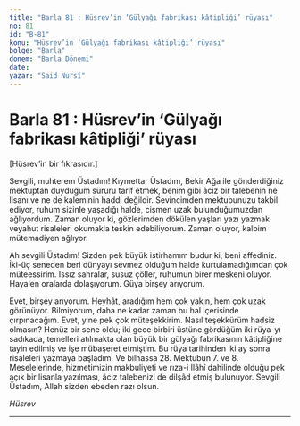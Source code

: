 ```yaml
---
title: "Barla 81 : Hüsrev’in ‘Gülyağı fabrikası kâtipliği’ rüyası"
no: 81
id: "B-81"
konu: "Hüsrev’in ‘Gülyağı fabrikası kâtipliği’ rüyası"
bolge: "Barla"
donem: "Barla Dönemi"
date: 
yazar: "Said Nursî"
---
```


# Barla 81 : Hüsrev’in ‘Gülyağı fabrikası kâtipliği’ rüyası

<p class="takdim">[Hüsrev’in bir fıkrasıdır.]</p>

Sevgili, muhterem Üstadım! Kıymettar Üstadım, Bekir Ağa ile gönderdiğiniz mektuptan duyduğum süruru tarif etmek, benim gibi âciz bir talebenin ne lisanı ve ne de kaleminin haddi değildir. Sevincimden mektubunuzu takbil ediyor, ruhum sizinle yaşadığı halde, cismen uzak bulunduğumuzdan ağlıyordum. Zaman oluyor ki, gözlerimden dökülen yaşları yazı yazmak veyahut risaleleri okumakla teskin edebiliyorum. Zaman oluyor, kalbim mütemadiyen ağlıyor.

Ah sevgili Üstadım! Sizden pek büyük istirhamım budur ki, beni affediniz. İki-üç seneden beri dünyayı sevmez olduğum halde kurtulamadığımdan çok müteessirim. Issız sahralar, susuz çöller, ruhumun birer meskeni oluyor. Hayalen oralarda dolaşıyorum. Güya birşey arıyorum.

Evet, birşey arıyorum. Heyhât, aradığım hem çok yakın, hem çok uzak görünüyor. Bilmiyorum, daha ne kadar zaman bu hal içerisinde çırpınacağım. Evet, yine pek çok müteşekkirim. Nasıl teşekkürüm hadsiz olmasın? Henüz bir sene oldu; iki gece birbiri üstüne gördüğüm iki rüya-yı sadıkada, temelleri atılmakta olan büyük bir gülyağı fabrikasının kâtipliğine tayin edilmiş ve işe mübaşeret etmiştim. Bu rüya tarihinden iki ay sonra risaleleri yazmaya başladım. Ve bilhassa 28. Mektubun 7. ve 8. Meselelerinde, hizmetimizin makbuliyeti ve rıza-i İlâhî dahilinde olduğu pek açık bir lisanla yazılması, âciz talebenizi de dilşâd etmiş bulunuyor. Sevgili Üstadım, Allah sizden ebeden razı olsun.

*Hüsrev*

***
